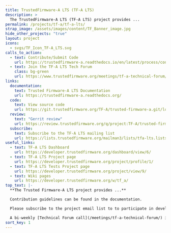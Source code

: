```yaml
---
title: TrustedFirmware-A LTS (TF-A LTS)
description: >
  The TrustedFirmware-A LTS (TF-A LTS) project provides ...
permalink: /projects/tf-a/tf-a-lts/
strap_image: /assets/images/content/TF_Banner_image.jpg
hide_other_projects: "true"
layout: project
icons:
  - svgs/TF_Icon_TF-A_LTS.svg
calls_to_action:
  - text: Contribute/Submit Code
    url: https://trustedfirmware-a.readthedocs.io/en/latest/process/contributing.html
  - text: Join the TF-A LTS Tech Forum
    class: bg-green
    url: https://www.trustedfirmware.org/meetings/tf-a-technical-forum/
links:
  documentation:
    text: Trusted Firmware-A LTS Documentation
    url: https://trustedfirmware-a.readthedocs.org/
  code:
    text: View source code
    url: https://git.trustedfirmware.org/TF-A/trusted-firmware-a.git/log/?h=lts-v2.8
  review:
    text: "Gerrit review"
    url: https://review.trustedfirmware.org/q/project:TF-A/trusted-firmware-a+branch:lts-v2.8
  subscribe:
    text: Subscribe to the TF-A LTS mailing list
    url: https://lists.trustedfirmware.org/mailman3/lists/tfa-lts.lists.trustedfirmware.org/  
useful_links:
  - text: TF-A LTS Dashboard
    url: https://developer.trustedfirmware.org/dashboard/view/6/
  - text: TF-A LTS Project page
    url: https://developer.trustedfirmware.org/project/profile/1/
  - text: TF-A LTS Tests Project page
    url: https://developer.trustedfirmware.org/project/view/9/
  - text: Wiki pages
    url: https://developer.trustedfirmware.org/w/tf_a/
top_text: |-
  **The Trusted Firmware-A LTS project provides ...**

  Contribution guidelines can be found in the documentation.

  Please subscribe to the project email list to to participate in development discussions.

  A bi-weekly [Technical Forum call](/meetings/tf-a-technical-forum/) is held to discuss technical subjects.
sort_key: 1
---
```

